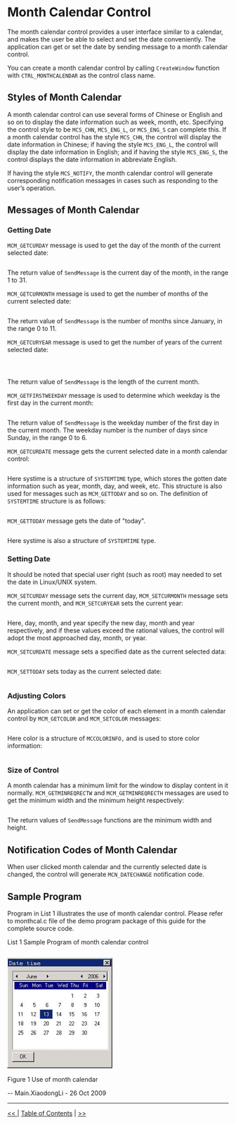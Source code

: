 # Month Calendar Control

The month calendar control provides a user interface similar to a calendar, and
makes the user be able to select and set the date conveniently. The application
can get or set the date by sending message to a month calendar control.

You can create a month calendar control by calling `CreateWindow` function with
`CTRL_MONTHCALENDAR` as the control class name.

## Styles of Month Calendar

A month calendar control can use several forms of Chinese or English and so on
to display the date information such as week, month, etc. Specifying the 
control style to be `MCS_CHN`, `MCS_ENG_L`, or `MCS_ENG_S` can complete this. 
If a month calendar control has the style `MCS_CHN`, the control will display
the date information in Chinese; if having the style `MCS_ENG_L`, the control
will display the date information in English; and if having the style 
`MCS_ENG_S`, the control displays the date information in abbreviate English.

If having the style `MCS_NOTIFY`, the month calendar control will generate
corresponding notification messages in cases such as responding to the user’s
operation. 

## Messages of Month Calendar
### Getting Date

`MCM_GETCURDAY` message is used to get the day of the month of the current
selected date:

```
```

The return value of `SendMessage` is the current day of the month, in the range
1 to 31.

`MCM_GETCURMONTH` message is used to get the number of months of the current
selected date:

```
```

The return value of `SendMessage` is the number of months since January, in the
range 0 to 11.

`MCM_GETCURYEAR` message is used to get the number of years of the current
selected date:

```
```
```
```
```
```

The return value of `SendMessage` is the length of the current month.

`MCM_GETFIRSTWEEKDAY` message is used to determine which weekday is the first
day in the current month:

```
```

The return value of `SendMessage` is the weekday number of the first day in the
current month. The weekday number is the number of days since Sunday, in the
range 0 to 6.

`MCM_GETCURDATE` message gets the current selected date in a month calendar
control: 

```
```

Here systime is a structure of `SYSTEMTIME` type, which stores the gotten date
information such as year, month, day, and week, etc. This structure is also 
used for messages such as `MCM_GETTODAY` and so on. The definition of 
`SYSTEMTIME` structure is as follows:

```
```

`MCM_GETTODAY` message gets the date of "today".

```
```

Here systime is also a structure of `SYSTEMTIME` type.

### Setting Date

It should be noted that special user right (such as root) may needed to set the
date in Linux/UNIX system.

`MCM_SETCURDAY` message sets the current day, `MCM_SETCURMONTH` message sets 
the current month, and `MCM_SETCURYEAR` sets the current year:

```
```

Here, day, month, and year specify the new day, month and year respectively, 
and if these values exceed the rational values, the control will adopt the most
approached day, month, or year.

`MCM_SETCURDATE` message sets a specified date as the current selected data:

```
```

`MCM_SETTODAY` sets today as the current selected date:

```
```

### Adjusting Colors

An application can set or get the color of each element in a month calendar
control by `MCM_GETCOLOR` and `MCM_SETCOLOR` messages:

```
```

Here color is a structure of `MCCOLORINFO,` and is used to store color
information: 

```
```

### Size of Control

A month calendar has a minimum limit for the window to display content in it
normally. `MCM_GETMINREQRECTW` and `MCM_GETMINREQRECTH` messages are used to 
get the minimum width and the minimum height respectively:

```
```

The return values of `SendMessage` functions are the minimum width and height.

## Notification Codes of Month Calendar

When user clicked month calendar and the currently selected date is changed, 
the control will generate `MCN_DATECHANGE` notification code.

## Sample Program

Program in List 1 illustrates the use of month calendar control. Please refer 
to monthcal.c file of the demo program package of this guide for the complete
source code.


List 1 Sample Program of month calendar control

```
```



![alt](figures/33.1.jpeg)

Figure 1 Use of month calendar


-- Main.XiaodongLi - 26 Oct 2009


----

[&lt;&lt; ](MiniGUIProgGuidePart.md) |
[Table of Contents](README.md) |
[ &gt;&gt;](MiniGUIProgGuidePart.md)

[Release Notes for MiniGUI 3.2]: /supplementary-docs/Release-Notes-for-MiniGUI-3.2.md
[Release Notes for MiniGUI 4.0]: /supplementary-docs/Release-Notes-for-MiniGUI-4.0.md
[Showing Text in Complex or Mixed Scripts]: /supplementary-docs/Showing-Text-in-Complex-or-Mixed-Scripts.md
[Supporting and Using Extra Input Messages]: /supplementary-docs/Supporting-and-Using-Extra-Input-Messages.md
[Using CommLCD NEWGAL Engine and Comm IAL Engine]: /supplementary-docs/Using-CommLCD-NEWGAL-Engine-and-Comm-IAL-Engine.md
[Using Enhanced Font Interfaces]: /supplementary-docs/Using-Enhanced-Font-Interfaces.md
[Using Images and Fonts on System without File System]: /supplementary-docs/Using-Images-and-Fonts-on-System-without-File-System.md
[Using SyncUpdateDC to Reduce Screen Flicker]: /supplementary-docs/Using-SyncUpdateDC-to-Reduce-Screen-Flicker.md
[Writing DRI Engine Driver for Your GPU]: /supplementary-docs/Writing-DRI-Engine-Driver-for-Your-GPU.md
[Writing MiniGUI Apps for 64-bit Platforms]: /supplementary-docs/Writing-MiniGUI-Apps-for-64-bit-Platforms.md

[Quick Start]: /user-manual/MiniGUIUserManualQuickStart.md
[Building MiniGUI]: /user-manual/MiniGUIUserManualBuildingMiniGUI.md
[Compile-time Configuration]: /user-manual/MiniGUIUserManualCompiletimeConfiguration.md
[Runtime Configuration]: /user-manual/MiniGUIUserManualRuntimeConfiguration.md
[Tools]: /user-manual/MiniGUIUserManualTools.md
[Feature List]: /user-manual/MiniGUIUserManualFeatureList.md

[MiniGUI Overview]: /MiniGUI-Overview.md
[MiniGUI User Manual]: /user-manual/README.md
[MiniGUI Programming Guide]: /programming-guide/README.md
[MiniGUI Porting Guide]: /porting-guide/README.md
[MiniGUI Supplementary Documents]: /supplementary-docs/README.md
[MiniGUI API Reference Manuals]: /api-reference/README.md

[MiniGUI Official Website]: http://www.minigui.com
[Beijing FMSoft Technologies Co., Ltd.]: https://www.fmsoft.cn
[FMSoft Technologies]: https://www.fmsoft.cn
[HarfBuzz]: https://www.freedesktop.org/wiki/Software/HarfBuzz/
